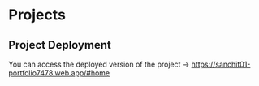 # Projects
## Project Deployment

You can access the deployed version of the project -> https://sanchit01-portfolio7478.web.app/#home
